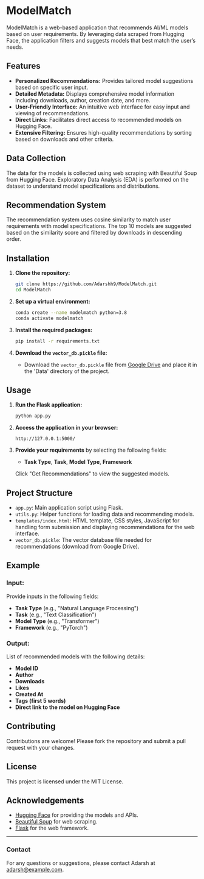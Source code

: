 # ModelMatch

ModelMatch is a web-based application that recommends AI/ML models based on user requirements. By leveraging data scraped from Hugging Face, the application filters and suggests models that best match the user’s needs.

## Features

- **Personalized Recommendations:** Provides tailored model suggestions based on specific user input.
- **Detailed Metadata:** Displays comprehensive model information including downloads, author, creation date, and more.
- **User-Friendly Interface:** An intuitive web interface for easy input and viewing of recommendations.
- **Direct Links:** Facilitates direct access to recommended models on Hugging Face.
- **Extensive Filtering:** Ensures high-quality recommendations by sorting based on downloads and other criteria.

## Data Collection

The data for the models is collected using web scraping with Beautiful Soup from Hugging Face. Exploratory Data Analysis (EDA) is performed on the dataset to understand model specifications and distributions.

## Recommendation System

The recommendation system uses cosine similarity to match user requirements with model specifications. The top 10 models are suggested based on the similarity score and filtered by downloads in descending order.

## Installation

1. **Clone the repository:**
    ```sh
    git clone https://github.com/Adarshh9/ModelMatch.git
    cd ModelMatch
    ```

2. **Set up a virtual environment:**
    ```sh
    conda create --name modelmatch python=3.8
    conda activate modelmatch
    ```

3. **Install the required packages:**
    ```sh
    pip install -r requirements.txt
    ```

4. **Download the `vector_db.pickle` file:**
    - Download the `vector_db.pickle` file from [Google Drive](https://drive.google.com/file/d/1ZBlk3g-x50AUOff4gXqJ4oR21RMyE0cM/view?usp=sharing) and place it in the 'Data' directory of the project.

## Usage

1. **Run the Flask application:**
    ```sh
    python app.py
    ```

2. **Access the application in your browser:**
    ```
    http://127.0.0.1:5000/
    ```

3. **Provide your requirements** by selecting the following fields:
   - **Task Type**, **Task**, **Model Type**, **Framework**

   Click "Get Recommendations" to view the suggested models.

## Project Structure

- `app.py`: Main application script using Flask.
- `utils.py`: Helper functions for loading data and recommending models.
- `templates/index.html`: HTML template, CSS styles, JavaScript for handling form submission and displaying recommendations for the web interface.
- `vector_db.pickle`: The vector database file needed for recommendations (download from Google Drive).

## Example

### Input:
Provide inputs in the following fields:
- **Task Type** (e.g., "Natural Language Processing")
- **Task** (e.g., "Text Classification")
- **Model Type** (e.g., "Transformer")
- **Framework** (e.g., "PyTorch")

### Output:
List of recommended models with the following details:
- **Model ID**
- **Author**
- **Downloads**
- **Likes**
- **Created At**
- **Tags (first 5 words)**
- **Direct link to the model on Hugging Face**

## Contributing

Contributions are welcome! Please fork the repository and submit a pull request with your changes.

## License

This project is licensed under the MIT License.

## Acknowledgements

- [Hugging Face](https://huggingface.co/) for providing the models and APIs.
- [Beautiful Soup](https://www.crummy.com/software/BeautifulSoup/) for web scraping.
- [Flask](https://flask.palletsprojects.com/) for the web framework.

---

### Contact

For any questions or suggestions, please contact Adarsh at adarsh@example.com.
